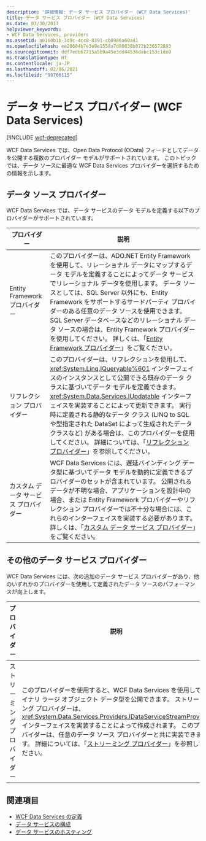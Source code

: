 ```yaml
---
description: '詳細情報: データ サービス プロバイダー (WCF Data Services)'
title: データ サービス プロバイダー (WCF Data Services)
ms.date: 03/30/2017
helpviewer_keywords:
- WCF Data Services, providers
ms.assetid: a0160b1b-3d9c-4cc8-8391-cb0986a60a41
ms.openlocfilehash: ee28604b7e3e9e1558a7d80838b072b236572893
ms.sourcegitcommit: ddf7edb67715a5b9a45e3dd44536dabc153c1de0
ms.translationtype: HT
ms.contentlocale: ja-JP
ms.lasthandoff: 02/06/2021
ms.locfileid: "99766115"
---
```

# <a name="data-services-providers-wcf-data-services"></a>データ サービス プロバイダー (WCF Data Services)

[!INCLUDE [wcf-deprecated](~/includes/wcf-deprecated.md)]

WCF Data Services では、Open Data Protocol (OData) フィードとしてデータを公開する複数のプロバイダー モデルがサポートされています。 このトピックでは、データ ソースに最適な WCF Data Services プロバイダーを選択するための情報を示します。  
  
## <a name="data-source-providers"></a>データ ソース プロバイダー  

 WCF Data Services では、データ サービスのデータ モデルを定義する以下のプロバイダーがサポートされています。  
  
|プロバイダー|説明|  
|--------------|-----------------|  
|Entity Framework プロバイダー|このプロバイダーは、ADO.NET Entity Framework を使用して、リレーショナル データにマップするデータ モデルを定義することによってデータ サービスでリレーショナル データを使用します。 データ ソースとしては、SQL Server 以外にも、Entity Framework をサポートするサードパーティ プロバイダーのある任意のデータ ソースを使用できます。 SQL Server データベースなどのリレーショナル データ ソースの場合は、Entity Framework プロバイダーを使用してください。 詳しくは、「[Entity Framework プロバイダー](entity-framework-provider-wcf-data-services.md)」をご覧ください。|  
|リフレクション プロバイダー|このプロバイダーは、リフレクションを使用して、<xref:System.Linq.IQueryable%601> インターフェイスのインスタンスとして公開できる既存のデータ クラスに基づいてデータ モデルを定義できます。 <xref:System.Data.Services.IUpdatable> インターフェイスを実装することによって更新できます。 実行時に定義される静的なデータ クラス (LINQ to SQL や型指定された DataSet によって生成されたデータ クラスなど) がある場合は、このプロバイダーを使用してください。 詳細については、「[リフレクション プロバイダー](reflection-provider-wcf-data-services.md)」を参照してください。|  
|カスタム データ サービス プロバイダー|WCF Data Services には、遅延バインディング データ型に基づいてデータ モデルを動的に定義できるプロバイダーのセットが含まれています。 公開されるデータが不明な場合、アプリケーションを設計中の場合、または Entity Framework プロバイダーやリフレクション プロバイダーでは不十分な場合には、これらのインターフェイスを実装する必要があります。 詳しくは、「[カスタム データ サービス プロバイダー](custom-data-service-providers-wcf-data-services.md)」をご覧ください。|  
  
## <a name="other-data-service-providers"></a>その他のデータ サービス プロバイダー  

 WCF Data Services には、次の追加のデータ サービス プロバイダーがあり、他のいずれかのプロバイダーを使用して定義されたデータ ソースのパフォーマンスが向上します。  
  
|プロバイダー|説明|  
|--------------|-----------------|  
|ストリーミング プロバイダー|このプロバイダーを使用すると、WCF Data Services を使用してバイナリ ラージ オブジェクト データ型を公開できます。 ストリーミング プロバイダーは、<xref:System.Data.Services.Providers.IDataServiceStreamProvider> インターフェイスを実装することによって作成されます。 このプロバイダーは、任意のデータ ソース プロバイダーと共に実装できます。 詳細については、「[ストリーミング プロバイダー](streaming-provider-wcf-data-services.md)」を参照してください。|  
  
## <a name="see-also"></a>関連項目

- [WCF Data Services の定義](defining-wcf-data-services.md)
- [データ サービスの構成](configuring-the-data-service-wcf-data-services.md)
- [データ サービスのホスティング](hosting-the-data-service-wcf-data-services.md)
